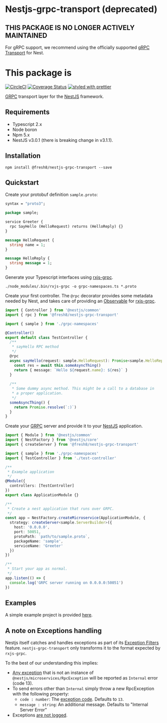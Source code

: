 # Nestjs-grpc-transport (deprecated)

## THIS PACKAGE IS NO LONGER ACTIVELY MAINTAINED
For gRPC support, we recommend using the officially supported [gRPC Transport](https://docs.nestjs.com/microservices/grpc) for Nest.

# This package is 

[![CircleCI](https://circleci.com/gh/fresh8/nestjs-grpc-transport.svg?style=svg)](https://circleci.com/gh/fresh8/nestjs-grpc-transport)
[![Coverage Status](https://coveralls.io/repos/github/fresh8/nestjs-grpc-transport/badge.svg?branch=master)](https://coveralls.io/github/fresh8/nestjs-grpc-transport?branch=master)
[![styled with prettier](https://img.shields.io/badge/styled_with-prettier-ff69b4.svg)](https://github.com/prettier/prettier)

[GRPC](https://grpc.io) transport layer for the [NestJS](https://github.com/kamilmysliwiec/nest) framework.

## Requirements
- Typescript 2.x
- Node boron
- Npm 5.x
- NestJS v3.0.1 (there is breaking change in v3.1.1).

## Installation
```npm install @fresh8/nestjs-grpc-transport --save```

## Quickstart

Create your protobuf definition `sample.proto`:

```protobuf
syntax = "proto3";

package sample;

service Greeter {
  rpc SayHello (HelloRequest) returns (HelloReply) {}
}

message HelloRequest {
  string name = 1;
}

message HelloReply {
  string message = 1;
}
```

Generate your Typescript interfaces using [rxjs-grpc](https://github.com/kondi/rxjs-grpc/blob/master/README.md#quickstart).
```
./node_modules/.bin/rxjs-grpc -o grpc-namespaces.ts *.proto
```

Create your first controller. The `@rpc` decorator provides some metadata needed by Nest, and takes care of providing an [Observable](http://reactivex.io/rxjs/class/es6/Observable.js~Observable.html) for [rxjs-grpc](https://github.com/kondi/rxjs-grpc/blob/master/README.md#quickstart).

```typescript
import { Controller } from '@nestjs/common'
import { rpc } from '@fresh8/nestjs-grpc-transport'

import { sample } from './grpc-namespaces'

@Controller()
export default class TestController {
  /**
   * sayHello RPC method
   */
  @rpc
  async sayHello(request: sample.HelloRequest): Promise<sample.HelloReply> {
    const res = await this.someAsyncThing()
    return { message: `Hello ${request.name}: ${res}` }
  }
  
  /**
   * Some dummy async method. This might be a call to a database in
   * a proper application.
   */
  someAsyncThing() {
    return Promise.resolve(`:)`)
  }
}

```

Create your [GRPC](https://grpc.io) server and provide it to your [NestJS](https://github.com/kamilmysliwiec/nest) application.

```typescript
import { Module } from '@nestjs/common'
import { NestFactory } from '@nestjs/core'
import { createServer } from '@fresh8/nestjs-grpc-transport'

import { sample } from './grpc-namespaces'
import { TestController } from './test-controller'

/**
 * Example application
 */
@Module({
  controllers: [TestController]
})
export class ApplicationModule {}

/**
 * Create a nest application that runs over GRPC.
 */
const app = NestFactory.createMicroservice(ApplicationModule, {
  strategy: createServer<sample.ServerBuilder>({
    host: '0.0.0.0',
    port: 50051,
    protoPath: `path/to/sample.proto`,
    packageName: 'sample',
    serviceName: 'Greeter'
  })
})

/**
 * Start your app as normal.
 */
app.listen(() => {
  console.log('GRPC server running on 0.0.0.0:50051')
})
```

## Examples
A simple example project is provided [here](example).

## A note on Exceptions handling
Nestjs itself catches and handles exceptions as part of its [Exception Filters](https://docs.nestjs.com/microservices/exception-filters) feature. `nestjs-grpc-transport` only transforms it to the format expected by `rxjs-grpc`.

To the best of our understanding this implies:
 - [Any exception](https://stackoverflow.com/questions/47756819/shared-exceptions-between-http-and-rpc) that is not an instance of `@nestjs/microservices/RpcException` will be reported as `Internal` error (code 13).
 - To send errors other than `Internal` simply throw a new RpcException with the following property:
   - `code : number`:  The [exception code](https://godoc.org/google.golang.org/grpc/codes#Code). Defaults to `13`.
   - `message : string`: An additional message. Defaults to "Internal Server Error"
 - Exceptions [are not logged](https://github.com/nestjs/nest/issues/303).
